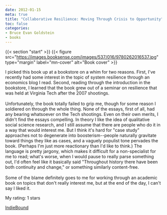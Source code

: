```yaml
---
date: 2012-01-15
meta: true
title: "Collaborative Resilience: Moving Through Crisis to Opportunity"
toc: false
categories:
- Bruce Evan Goldstein
- books
---
```


{{< section "start" >}}
{{< figure src="https://images.booksense.com/images/537/016/9780262016537.jpg" type="margin" label="mn-cover" alt="Book cover" >}}

I picked this book up at a bookstore on a whim for two reasons. First, I've recently had some interest in the topic of system resilience through an economics blog I read. Second, reading through the introduction in the bookstore, I learned that the book grew out of a seminar on resilience that was held at Virginia Tech after the 2007 shootings. <br /><br />Unfortunately, the book totally failed to grip me, though for some reason I soldiered on through the whole thing. None of the essays, first of all, had any bearing whatsoever on the Tech shootings. Even on their own merits, I didn't find the essays compelling. In theory I like the idea of qualitative social science research, and I still assume that there are people who do it in a way that would interest me. But I think it's hard for "case study" approaches not to degenerate into boosterism--people naturally gravitate toward things they like as cases, and a vaguely populist tone pervades the book. (Perhaps I'm just more reactionary than I'd like to think.) The language is pretty jargony, which makes it difficult for a non-specialist for me to read; what's worse, when I would pause to really parse something out, I'd often feel like it basically said "Throughout history there have been both continuity and change," or something similarly content-free.<br /><br />Some of the blame definitely goes to me for working through an academic book on topics that don't really interest me, but at the end of the day, I can't say I liked it.

My rating: 1 stars  

[IndieBound](https://www.indiebound.org/book/9780262016537)

